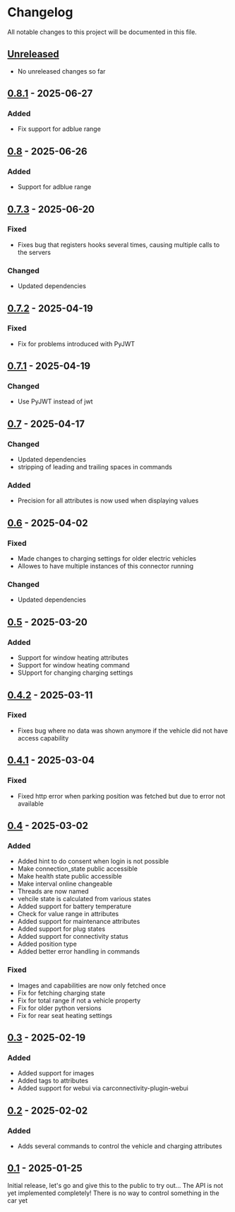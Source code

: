 # Changelog

All notable changes to this project will be documented in this file.

## [Unreleased]
- No unreleased changes so far

## [0.8.1] - 2025-06-27
### Added
- Fix support for adblue range

## [0.8] - 2025-06-26
### Added
- Support for adblue range

## [0.7.3] - 2025-06-20
### Fixed
- Fixes bug that registers hooks several times, causing multiple calls to the servers

### Changed
- Updated dependencies

## [0.7.2] - 2025-04-19
### Fixed
- Fix for problems introduced with PyJWT

## [0.7.1] - 2025-04-19
### Changed
- Use PyJWT instead of jwt

## [0.7] - 2025-04-17
### Changed
- Updated dependencies
- stripping of leading and trailing spaces in commands

### Added
- Precision for all attributes is now used when displaying values

## [0.6] - 2025-04-02
### Fixed
- Made changes to charging settings for older electric vehicles
- Allowes to have multiple instances of this connector running

### Changed
- Updated dependencies

## [0.5] - 2025-03-20
### Added
- Support for window heating attributes
- Support for window heating command
- SUpport for changing charging settings

## [0.4.2] - 2025-03-11
### Fixed
- Fixes bug where no data was shown anymore if the vehicle did not have access capability

## [0.4.1] - 2025-03-04
### Fixed
- Fixed http error when parking position was fetched but due to error not available

## [0.4] - 2025-03-02
### Added
- Added hint to do consent when login is not possible
- Make connection_state public accessible
- Make health state public accessible
- Make interval online changeable
- Threads are now named
- vehcile state is calculated from various states
- Added support for battery temperature
- Check for value range in attributes
- Added support for maintenance attributes
- Added support for plug states
- Added support for connectivity status
- Added position type
- Added better error handling in commands

### Fixed
- Images and capabilities are now only fetched once
- Fix for fetching charging state
- Fix for total range if not a vehicle property
- Fix for older python versions
- Fix for rear seat heating settings

## [0.3] - 2025-02-19
### Added
- Added support for images
- Added tags to attributes
- Added support for webui via carconnectivity-plugin-webui

## [0.2] - 2025-02-02
### Added
- Adds several commands to control the vehicle and charging attributes

## [0.1] - 2025-01-25
Initial release, let's go and give this to the public to try out...
The API is not yet implemented completely! There is no way to control something in the car yet

[unreleased]: https://github.com/tillsteinbach/CarConnectivity-connector-volkswagen/compare/v0.8.1...HEAD
[0.8.1]: https://github.com/tillsteinbach/CarConnectivity-connector-volkswagen/releases/tag/v0.8.1
[0.8]: https://github.com/tillsteinbach/CarConnectivity-connector-volkswagen/releases/tag/v0.8
[0.7.3]: https://github.com/tillsteinbach/CarConnectivity-connector-volkswagen/releases/tag/v0.7.3
[0.7.2]: https://github.com/tillsteinbach/CarConnectivity-connector-volkswagen/releases/tag/v0.7.2
[0.7.1]: https://github.com/tillsteinbach/CarConnectivity-connector-volkswagen/releases/tag/v0.7.1
[0.7]: https://github.com/tillsteinbach/CarConnectivity-connector-volkswagen/releases/tag/v0.7
[0.6]: https://github.com/tillsteinbach/CarConnectivity-connector-volkswagen/releases/tag/v0.6
[0.5]: https://github.com/tillsteinbach/CarConnectivity-connector-volkswagen/releases/tag/v0.5
[0.4.2]: https://github.com/tillsteinbach/CarConnectivity-connector-volkswagen/releases/tag/v0.4.2
[0.4.1]: https://github.com/tillsteinbach/CarConnectivity-connector-volkswagen/releases/tag/v0.4.1
[0.4]: https://github.com/tillsteinbach/CarConnectivity-connector-volkswagen/releases/tag/v0.4
[0.3]: https://github.com/tillsteinbach/CarConnectivity-connector-volkswagen/releases/tag/v0.3
[0.2]: https://github.com/tillsteinbach/CarConnectivity-connector-volkswagen/releases/tag/v0.2
[0.1]: https://github.com/tillsteinbach/CarConnectivity-connector-volkswagen/releases/tag/v0.1
